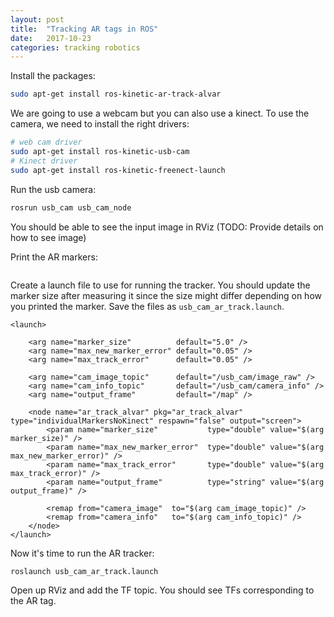 ```yaml
---
layout: post
title:  "Tracking AR tags in ROS"
date:   2017-10-23
categories: tracking robotics
---
```


Install the packages:

```bash
sudo apt-get install ros-kinetic-ar-track-alvar
```

We are going to use a webcam but you can also use a kinect. To use the camera, we need to install the right drivers:

```bash
# web cam driver
sudo apt-get install ros-kinetic-usb-cam
# Kinect driver
sudo apt-get install ros-kinetic-freenect-launch
```

Run the usb camera:
```bash
rosrun usb_cam usb_cam_node
```

You should be able to see the input image in RViz (TODO: Provide details on how to see image)


Print the AR markers:
```
```

Create a launch file to use for running the tracker. You should update the marker size after measuring it since the size might differ depending on how you printed the marker. Save the files as `usb_cam_ar_track.launch`.

```launch
<launch>

    <arg name="marker_size"          default="5.0" />
    <arg name="max_new_marker_error" default="0.05" />
    <arg name="max_track_error"      default="0.05" />

    <arg name="cam_image_topic"      default="/usb_cam/image_raw" />
    <arg name="cam_info_topic"       default="/usb_cam/camera_info" />
    <arg name="output_frame"         default="/map" />

    <node name="ar_track_alvar" pkg="ar_track_alvar" type="individualMarkersNoKinect" respawn="false" output="screen">
		<param name="marker_size"           type="double" value="$(arg marker_size)" />
		<param name="max_new_marker_error"  type="double" value="$(arg max_new_marker_error)" />
		<param name="max_track_error"       type="double" value="$(arg max_track_error)" />
		<param name="output_frame"          type="string" value="$(arg output_frame)" />

		<remap from="camera_image"  to="$(arg cam_image_topic)" />
		<remap from="camera_info"   to="$(arg cam_info_topic)" />
	</node>
</launch>
```

Now it's time to run the AR tracker:
```bash
roslaunch usb_cam_ar_track.launch
```

Open up RViz and add the TF topic. You should see TFs corresponding to the AR tag.